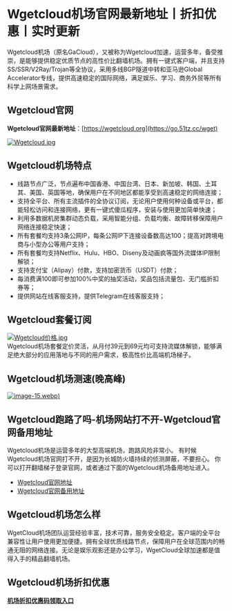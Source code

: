 # Wgetcloud机场官网最新地址丨折扣优惠丨实时更新
Wgetcloud机场（原名GaCloud），又被称为Wgetcloud加速，运营多年，备受推崇，是能够提供稳定优质节点的高性价比翻墙机场。拥有一键式客户端，并且支持SS/SSR/V2Ray/Trojan等全协议，采用多线BGP隧道中转和亚马逊Global Accelerator专线，提供高速稳定的国际网络，满足娱乐、学习、商务外贸等所有科学上网场景需求。

## Wgetcloud官网
**Wgetcloud官网最新地址**：[https://wgetcloud.org](https://go.51tz.cc/wget)

[![Wgetcloud.jpg](https://s2.loli.net/2024/02/19/SWPeAQ4u7dyRGcs.jpg)](https://go.51tz.cc/wget)

## Wgetcloud机场特点
* 线路节点广泛，节点遍布中国香港、中国台湾、日本、新加坡、韩国、土耳其、美国、英国等地，确保用户在不同地区都能享受到高速稳定的网络连接；
* 支持全平台、所有主流插件的全协议订阅，无论用户使用何种设备或平台，都能轻松访问和连接网络，更有一键式傻瓜程序，安装与使用更加简单快速；
* 利用多数据机房集群动态负载，采用智能分组、负载均衡、故障转移保障用户网络连接稳定快速；
* 所有套餐均支持3条公网IP，每条公网IP下连接设备数高达100；提高对跨境电商与小型办公等用户支持；
* 所有套餐均支持Netflix、Hulu、HBO、Diseny及动画疯等国外流媒体IP限制解锁；
* 支持支付宝（Alipay）付款，支持加密货币（USDT）付款；
* 每消费满100即可参加100%中奖的抽奖活动，奖品包括流量包、无门槛折扣券等；
* 提供网站在线客服支持，提供Telegram在线客服支持；

## Wgetcloud套餐订阅
[![Wgetcloud价格.jpg](https://s2.loli.net/2024/02/19/mQVEN3I5uiqgOH7.jpg)](https://go.51tz.cc/wget)  
Wgetcloud机场套餐定价灵活，从月付39元到69元均可支持流媒体解锁，能够满足绝大部分的应用落地与不同的用户需求，极高性价比高端机场梯子。

## Wgetcloud机场测速(晚高峰)
[![image-15.webp](https://s2.loli.net/2024/02/19/W7I5crQb3M1Vujg.webp))](https://go.51tz.cc/wget)

## Wgetcloud跑路了吗-机场网站打不开-Wgetcloud官网备用地址
Wgetcloud机场是运营多年的大型高端机场，跑路风险非常小。
有时候Wgetcloud机场官网打不开，是因为长城防火墙持续的侦测屏蔽，不要担心。
你可以打开翻墙梯子登录官网，或者通过下面的Wgetcloud机场备用地址进入。
* [Wgetcloud官网地址](https://go.51tz.cc/wget)
* [Wgetcloud官网备用地址](https://cn.51tz.cc/wgetcloud)


## Wgetcloud机场怎么样
WgetCloud机场团队运营经验丰富，技术可靠，服务安全稳定。客户端的全平台兼容性让用户使用更加便捷。拥有全球优质线路节点，保障用户在全球范围内的畅通无阻的网络连接。无论是娱乐观影还是办公学习，WgetCloud全球加速都是值得入手的精品翻墙机场。

## Wgetcloud机场折扣优惠
[**机场折扣优惠码领取入口**](https://ihaoke.vip/discount/)

